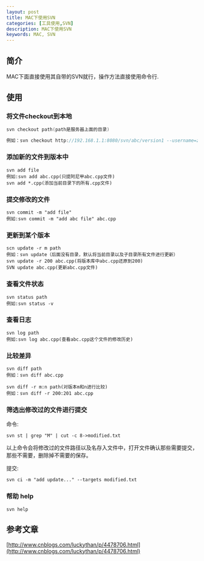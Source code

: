 ```yaml
---
layout: post
title: MAC下使用SVN
categories: [工具使用,SVN]
description: MAC下使用SVN
keywords: MAC, SVN
---
```


## 简介
MAC下面直接使用其自带的SVN就行，操作方法直接使用命令行.

## 使用

### 将文件checkout到本地

```C
svn checkout path(path是服务器上面的目录)

例如：svn checkout http://192.168.1.1:8080/svn/abc/version1 --username=zhangsan --passwrod=123
```

### 添加新的文件到版本中

```
svn add file
例如:svn add abc.cpp(只提阿尼甲abc.cpp文件)
svn add *.cpp(添加当前目录下的所有.cpp文件)
```

### 提交修改的文件
```
svn commit -m "add file"
例如:svn commit -m "add abc file" abc.cpp
```

### 更新到某个版本

```
scn update -r m path
例如：svn update（后面没有目录，默认将当前目录以及子目录所有文件进行更新）
svn update -r 200 abc.cpp(将版本库中abc.cpp还原到200)
SVN update abc.cpp(更新abc.cpp文件)
```

### 查看文件状态

```
svn status path
例如:svn status -v
```

### 查看日志

```
svn log path
例如:svn log abc.cpp(查看abc.cpp这个文件的修改历史)
```

### 比较差异

```
svn diff path
例如：svn diff abc.cpp

svn diff -r m:n path(对版本m和n进行比较)
例如：svn diff -r 200:201 abc.cpp
```

### 筛选出修改过的文件进行提交

命令:
```
svn st | grep "M" | cut -c 8->modified.txt
```
以上命令会将修改过的文件路径以及名存入文件中，打开文件确认那些需要提交，那些不需要，删除掉不需要的保存。

提交:

```
svn ci -m "add update..." --targets modified.txt
```

### 帮助 help
```
svn help
```

## 参考文章

[http://www.cnblogs.com/luckythan/p/4478706.html](http://www.cnblogs.com/luckythan/p/4478706.html)
